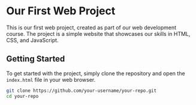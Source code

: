 # Our First Web Project

This is our first web project, created as part of our web development course. The project is a simple website that showcases our skills in HTML, CSS, and JavaScript.

## Getting Started

To get started with the project, simply clone the repository and open the `index.html` file in your web browser.

```bash
git clone https://github.com/your-username/your-repo.git
cd your-repo
